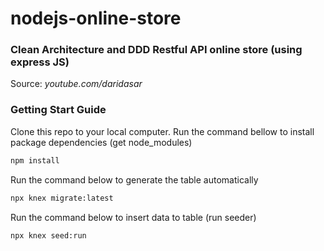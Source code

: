 # nodejs-online-store

### Clean Architecture and DDD Restful API online store (using express JS)

Source: *youtube.com/daridasar*

### Getting Start Guide
Clone this repo to your local computer.
Run the command bellow to install package dependencies (get node_modules)
```sh
npm install
```

Run the command below to generate the table automatically
```sh
npx knex migrate:latest
```

Run the command below to insert data to table (run seeder)
```sh
npx knex seed:run
```
